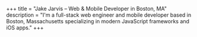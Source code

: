 +++
title = "Jake Jarvis – Web & Mobile Developer in Boston, MA"
description = "I'm a full-stack web engineer and mobile developer based in Boston, Massachusetts specializing in modern JavaScript frameworks and iOS apps."
+++
